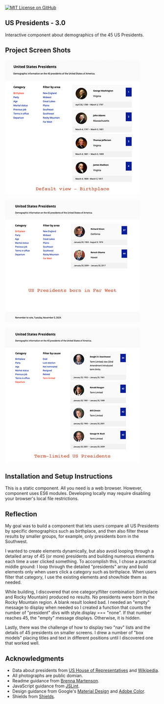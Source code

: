 [![MIT License on GitHub](https://img.shields.io/github/license/seankelliher/us-presidents-3.0?style=flat-square)](/LICENSE.txt)
## US Presidents - 3.0

Interactive component about demographics of the 45 US Presidents.

## Project Screen Shots

![screen shot of project](/screenshots/us-presidents-3.0-screenshot1.jpg)

![screen shot of project](/screenshots/us-presidents-3.0-screenshot2.jpg)

![screen shot of project](/screenshots/us-presidents-3.0-screenshot3.jpg)

## Installation and Setup Instructions

This is a static component. All you need is a web browser. However, component uses ES6 modules. Developing locally may require disabling your browser's local file restrictions.

## Reflection

My goal was to build a component that lets users compare all US Presidents by specific demographics such as birthplace, and then also filter these results by smaller groups, for example, only presidents born in the Southwest.

I wanted to create elements dynamically, but also avoid looping through a detailed array of 45 (or more) presidents and building numerous elements each time a user clicked something. To accomplish this, I chose a practical middle ground: I loop through the detailed "presidents" array and build elements only when users click a category such as birthplace. When users filter that category, I use the existing elements and show/hide them as needed.

While building, I discovered that one category/filter combination (birthplace and Rocky Mountain) produced no results. No presidents were born in the Rocky Mountain region. A blank result looked bad. I needed an "empty" message to display when needed so I created a function that counts the number of "president" divs with style.display === "none". If that number reaches 45, the "empty" message displays. Otherwise, it is hidden.

Lastly, there was the challenge of how to display two "nav" lists and the details of 45 presidents on smaller screens. I drew a number of "box models" placing titles and text in different positions until I discovered one that worked well.

## Acknowledgments

* Data about presidents from [US House of Representatives](https://history.house.gov/Institution/Presidents-Coinciding/Presidents-Coinciding/) and [Wikipedia](https://www.wikipedia.org).
* All photographs are public domian.
* Readme guidance from [Brenna Martenson](https://gist.github.com/martensonbj/6bf2ec2ed55f5be723415ea73c4557c4).
* JavaScript guidance from [JSLint](http://jslint.com).
* Design guidance from Google's [Material Design](https://material.io/design) and [Adobe Color](https://color.adobe.com/trends).
* Shields from [Shields](https://shields.io).